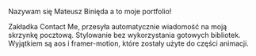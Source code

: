 Nazywam się Mateusz Binięda a to moje portfolio!

Zakładka Contact Me, przesyła automatycznie wiadomość na moją skrzynkę pocztową.
Stylowanie bez wykorzystania gotowych bibliotek. Wyjątkiem są aos i framer-motion, które zostały użyte do części animacji.
